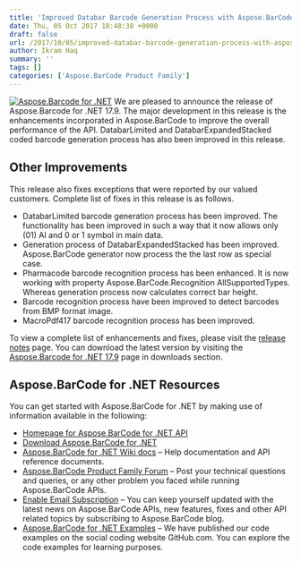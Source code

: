 ```yaml
---
title: 'Improved Databar Barcode Generation Process with Aspose.BarCode for .NET 17.9'
date: Thu, 05 Oct 2017 18:48:38 +0000
draft: false
url: /2017/10/05/improved-databar-barcode-generation-process-with-aspose.barcode-for-.net-17.9/
author: Ikram Haq
summary: ''
tags: []
categories: ['Aspose.BarCode Product Family']
---
```


[![Aspose.Barcode for .NET][1]](https://www.aspose.com/products/barcode/net) We are pleased to announce the release of Aspose.Barcode for .NET 17.9. The major development in this release is the enhancements incorporated in Aspose.BarCode to improve the overall performance of the API. DatabarLimited and DatabarExpandedStacked coded barcode generation process has also been improved in this release.

## Other Improvements

This release also fixes exceptions that were reported by our valued customers. Complete list of fixes in this release is as follows.

*   DatabarLimited barcode generation process has been improved. The functionality has been improved in such a way that it now allows only (01) AI and 0 or 1 symbol in main data.
*   Generation process of DatabarExpandedStacked has been improved. Aspose.BarCode generator now process the the last row as special case.
*   Pharmacode barcode recognition process has been enhanced. It is now working with property Aspose.BarCode.Recognition AllSupportedTypes. Whereas generation process now calculates correct bar height.
*   Barcode recognition process have been improved to detect barcodes from BMP format image.
*   MacroPdf417 barcode recognition process has been improved.

To view a complete list of enhancements and fixes, please visit the [release notes][2] page. You can download the latest version by visiting the [Aspose.Barcode for .NET 17.9][3] page in downloads section.

## Aspose.BarCode for .NET Resources

You can get started with Aspose.BarCode for .NET by making use of information available in the following:

*   [Homepage for Aspose.BarCode for .NET API][4]
*   [Download Aspose.BarCode for .NET][5]
*   [Aspose.BarCode for .NET Wiki docs][6] – Help documentation and API reference documents.
*   [Aspose.BarCode Product Family Forum][7] – Post your technical questions and queries, or any other problem you faced while running Aspose.BarCode APIs.
*   [Enable Email Subscription][8] – You can keep yourself updated with the latest news on Aspose.BarCode APIs, new features, fixes and other API related topics by subscribing to Aspose.BarCode blog.
*   [Aspose.BarCode for .NET Examples][9] – We have published our code examples on the social coding website GitHub.com. You can explore the code examples for learning purposes.




[1]: https://blog.aspose.com/wp-content/uploads/sites/2/2013/07/aspose-Barcode-for-net_100.png "Aspose.Barcode for .NET"
[2]: https://docs.aspose.com/display/barcodenet/Aspose.BarCode+for+.NET+17.9+Release+Notes
[3]: http://www.aspose.com/community/files/51/.net-components/aspose.barcode-for-.net/default.aspx
[4]: https://www.aspose.com/products/barcode/net
[5]: https://downloads.aspose.com/barcode/net
[6]: https://docs.aspose.com/display/barcodenet/Home
[7]: https://forum.aspose.com/c/barcode
[8]: https://blog.aspose.com/
[9]: https://github.com/aspose-barcode/Aspose.BarCode-for-.NET




